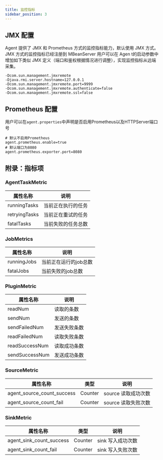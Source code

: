 ```yaml
---
title: 监控指标
sidebar_position: 3
---
```


## JMX 配置
Agent 提供了 JMX 和 Prometheus 方式的监控指标能力，默认使用 JMX 方式。JMX 方式的监控指标已经注册到 MBeanServer
用户可以在 Agen t的启动参数中增加如下类似 JMX 定义（端口和鉴权根据情况进行调整），实现监控指标从远端采集。

```shell
-Dcom.sun.management.jmxremote
-Djava.rmi.server.hostname=127.0.0.1
-Dcom.sun.management.jmxremote.port=9999
-Dcom.sun.management.jmxremote.authenticate=false
-Dcom.sun.management.jmxremote.ssl=false
```

## Prometheus 配置 
用户可以在`agent.properties`中声明是否启用Prometheus以及HTTPServer端口号

```properties
# 默认不启用Prometheus
agent.prometheus.enable=true
# 默认端口为8080
agent.prometheus.exporter.port=8080
```

## 附录：指标项

### AgentTaskMetric
|  属性名称   | 说明  |
|  ----  | ----  |
| runningTasks  | 当前正在执行的任务 |
| retryingTasks  | 当前正在重试的任务 |
| fatalTasks  | 当前失败的任务总数 |

### JobMetrics
|  属性名称   | 说明  |
|  ----  | ----  |
| runningJobs  | 当前正在运行的job总数 |
| fatalJobs  | 当前失败的job总数 |

### PluginMetric
|  属性名称   | 说明  |
|  ----  | ----  |
| readNum  | 读取的条数 |
| sendNum  | 发送的条数 |
| sendFailedNum  | 发送失败条数 |
| readFailedNum  | 读取失败条数 |
| readSuccessNum  | 读取成功条数 |
| sendSuccessNum  | 发送成功条数 |

### SourceMetric

| 属性名称                   | 类型    | 说明                |
|----------------------------|---------|-------------------|
| agent_source_count_success | Counter | source 读取成功次数 |
| agent_source_count_fail    | Counter | source 读取失败次数 |

### SinkMetric

| 属性名称                 | 类型    | 说明              |
|--------------------------|---------|-----------------|
| agent_sink_count_success | Counter | sink 写入成功次数 |
| agent_sink_count_fail    | Counter | sink 写入失败次数 |